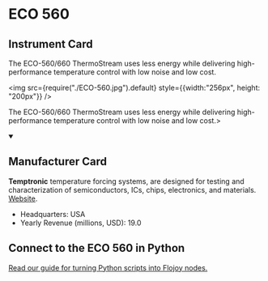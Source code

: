 
# ECO 560

## Instrument Card

<div className="flex">

<div>

The ECO-560/660 ThermoStream uses less energy while delivering high-performance temperature control with low noise and low cost.

</div>

<img src={require("./ECO-560.jpg").default} style={{width:"256px", height: "200px"}} />

</div>

The ECO-560/660 ThermoStream uses less energy while delivering high-performance temperature control with low noise and low cost.>

<details open>
<summary><h2>Manufacturer Card</h2></summary>

**Temptronic** temperature forcing systems, are designed for testing and characterization of semiconductors, ICs, chips, electronics, and materials. <a href="https://www.intestthermal.com/temptronic">Website</a>.

<ul>
  <li>Headquarters: USA</li>
  <li>Yearly Revenue (millions, USD): 19.0</li>
</ul>
</details>

## Connect to the ECO 560 in Python

[Read our guide for turning Python scripts into Flojoy nodes.](https://docs.flojoy.ai/custom-nodes/creating-custom-node/)


